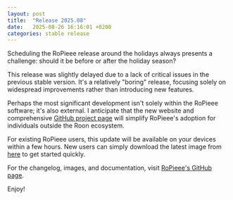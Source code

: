 ```yaml
---
layout: post
title:  "Release 2025.08"
date:   2025-08-26 16:16:01 +0200
categories: stable release
---
```


Scheduling the RoPieee release around the holidays always presents a challenge: should it be before or after the holiday season?

This release was slightly delayed due to a lack of critical issues in the previous stable version. It's a relatively "boring" release, focusing solely on widespread improvements rather than introducing new features.

Perhaps the most significant development isn't solely within the RoPieee software; it's also external. I anticipate that the new website and comprehensive [GitHub project page](https://github.com/RoPieee/RoPieee) will simplify RoPieee's adoption for individuals outside the Roon ecosystem.

For existing RoPieee users, this update will be available on your devices within a few hours. New users can simply download the latest image from [here](https://github.com/RoPieee/RoPieee/blob/main/docs/releases/2025_08.md) to get started quickly.

For the changelog, images, and documentation, visit [RoPieee's GitHub page](https://github.com/RoPieee/RoPieee).

Enjoy!
